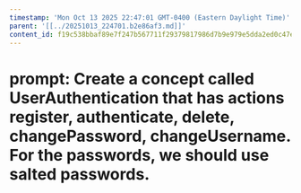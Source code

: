 ```yaml
---
timestamp: 'Mon Oct 13 2025 22:47:01 GMT-0400 (Eastern Daylight Time)'
parent: '[[../20251013_224701.b2e86af3.md]]'
content_id: f19c538bbaf89e7f247b567711f29379817986d7b9e979e5dda2ed0c47ef512a
---
```


# prompt: Create a concept called UserAuthentication that has actions register, authenticate, delete, changePassword, changeUsername. For the passwords, we should use salted passwords.
